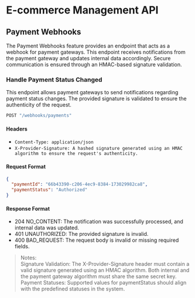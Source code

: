 # E-commerce Management API

## Payment Webhooks

The Payment Webhooks feature provides an endpoint that acts as a webhook for payment gateways. This endpoint receives notifications from the payment gateway and updates internal data accordingly. Secure communication is ensured through an HMAC-based signature validation.

### Handle Payment Status Changed

This endpoint allows payment gateways to send notifications regarding payment status changes. The provided signature is validated to ensure the authenticity of the request.

```js
POST "/webhooks/payments"
```

#### Headers

- `Content-Type: application/json`
- `X-Provider-Signature: A hashed signature generated using an HMAC algorithm to ensure the request's authenticity.`

#### Request Format

```json
{
  "paymentId": "66b43390-c206-4ec9-8384-173029982ca8",
  "paymentStatus": "Authorized"
}
```

#### Response Format

- 204 NO_CONTENT: The notification was successfully processed, and internal data was updated.
- 401 UNAUTHORIZED: The provided signature is invalid.
- 400 BAD_REQUEST: The request body is invalid or missing required fields.

> Notes: <br>
> Signature Validation: The X-Provider-Signature header must contain a valid signature generated using an HMAC algorithm. Both internal and the payment gateway algorithm must share the same secret key.<br/>
> Payment Statuses: Supported values for paymentStatus should align with the predefined statuses in the system.
